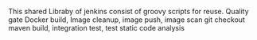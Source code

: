 This shared Libraby of jenkins consist of groovy scripts for reuse.
Quality gate
Docker build, Image cleanup, image push, image scan
git checkout
maven build, integration test, test
static code analysis
